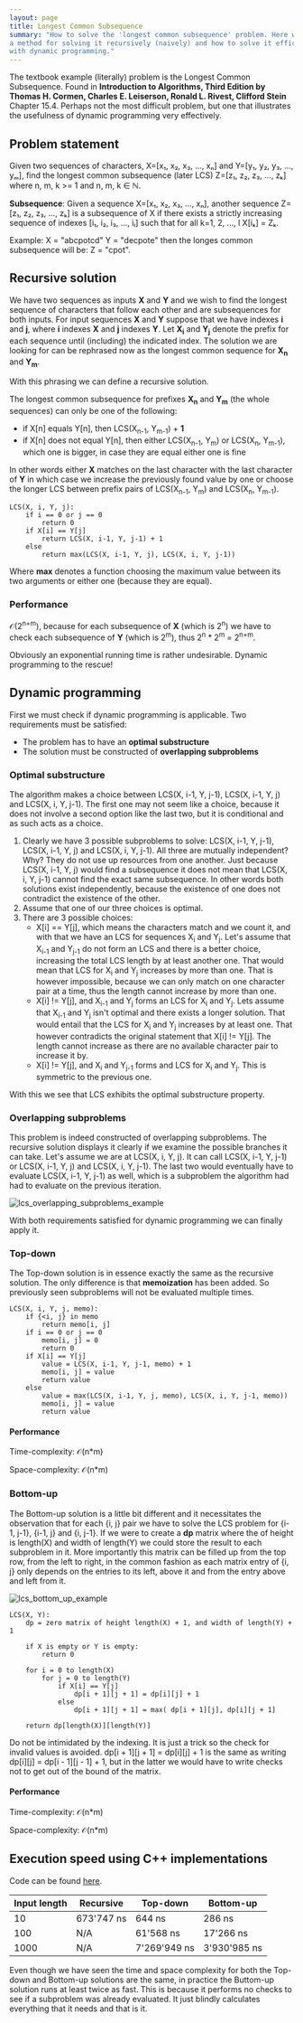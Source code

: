 ```yaml
---
layout: page
title: Longest Common Subsequence
summary: "How to solve the 'longest common subsequence' problem. Here we examine
a method for solving it recursively (naively) and how to solve it efficiently
with dynamic programming."
---
```


The textbook example (literally) problem is the Longest Common Subsequence. Found
in **Introduction to Algorithms, Third Edition by Thomas H. Cormen, Charles E.
Leiserson, Ronald L. Rivest, Clifford Stein** Chapter 15.4. Perhaps not the most
difficult problem, but one that illustrates the usefulness of dynamic programming
very effectively.

## Problem statement

Given two sequences of characters, X=[x₁, x₂, x₃, ..., xₙ] and Y=[y₁, y₂, y₃, ...,
yₘ], find the longest common subsequence (later LCS) Z=[z₁, z₂, z₃, ..., zₖ] 
where n, m, k >= 1 and n, m, k ∈ ℕ.

**Subsequence**: Given a sequence X=[x₁, x₂, x₃, ..., xₙ], another sequence
Z=[z₁, z₂, z₃, ..., zₖ] is a subsequence of X if there exists a strictly increasing
sequence of indexes [i₁, i₂, i₃, ..., iₗ] such that for all k=1, 2, ..., l
X[iₖ] = Zₖ.

Example:
X = "abcpotcd"
Y = "decpote"
then the longes common subsequence will be: Z = "cpot".

## Recursive solution

We have two sequences as inputs **X** and **Y** and we wish to find the longest
sequence of characters that follow each other and are subsequences for both inputs.
For input sequences **X** and **Y** suppose that we have indexes **i** and **j**,
where **i** indexes **X** and **j** indexes **Y**. Let **X<sub>i</sub>** and
**Y<sub>j</sub>** denote the prefix for each sequence until (including) the
indicated index. The solution we are looking for can be rephrased now as the
longest common sequence for **X<sub>n</sub>** and **Y<sub>m</sub>**.

With this phrasing we can define a recursive solution.

The longest common subsequence for prefixes **X<sub>n</sub>** and **Y<sub>m</sub>**
 (the whole sequences) can only be one of the following:

- if X[n] equals Y[n], then LCS(X<sub>n-1</sub>, Y<sub>m-1</sub>) + **1**
- if X[n] does not equal Y[n], then either LCS(X<sub>n-1</sub>, Y<sub>m</sub>) or
LCS(X<sub>n</sub>, Y<sub>m-1</sub>), which one is bigger, in case they are equal
either one is fine

In other words either **X** matches on the last character with the last character
of **Y** in which case we increase the previously found value by one or choose the
longer LCS between prefix pairs of LCS(X<sub>n-1</sub>, Y<sub>m</sub>) and
LCS(X<sub>n</sub>, Y<sub>m-1</sub>).

```text
LCS(X, i, Y, j):
    if i == 0 or j == 0
        return 0
    if X[i] == Y[j]
        return LCS(X, i-1, Y, j-1) + 1
    else
        return max(LCS(X, i-1, Y, j), LCS(X, i, Y, j-1))
```

Where **max** denotes a function choosing the maximum value between its two
arguments or either one (because they are equal).

### Performance

𝒪(2<sup>n+m</sup>), because for each subsequence of **X** (which is 2<sup>n</sup>)
we have to check each subsequence of **Y** (which is 2<sup>m</sup>), thus
2<sup>n</sup> * 2<sup>m</sup> = 2<sup>n+m</sup>.

Obviously an exponential running time is rather undesirable. Dynamic programming to
the rescue!

## Dynamic programming

First we must check if dynamic programming is applicable. Two requirements must be
satisfied:

- The problem has to have an **optimal substructure**
- The solution must be constructed of **overlapping subproblems**

### Optimal substructure

The algorithm makes a choice between LCS(X, i-1, Y, j-1), LCS(X, i-1, Y, j) and
LCS(X, i, Y, j-1). The first one may not seem like a choice, because it does not
involve a second option like the last two, but it is conditional and as such
acts as a choice.

1. Clearly we have 3 possible subproblems to solve: LCS(X, i-1, Y, j-1),
LCS(X, i-1, Y, j) and LCS(X, i, Y, j-1). All three are mutually independent? Why?
They do not use up resources from one another. Just because LCS(X, i-1, Y, j)
would find a subsequence it does not mean that LCS(X, i, Y, j-1) cannot find
the exact same subsequence. In other words both solutions exist independently,
because the existence of one does not contradict the existence of the other.
2. Assume that one of our three choices is optimal.
3. There are 3 possible choices:
    - X[i] == Y[j], which means the characters match and we count it, and with
    that we have an LCS for sequences X<sub>i</sub> and Y<sub>j</sub>. Let's
    assume that X<sub>i-1</sub> and Y<sub>j-1</sub> do not form an LCS and there
    is a better choice, increasing the total LCS length by at least another one.
    That would mean that LCS for X<sub>i</sub> and Y<sub>j</sub> increases by more
    than one. That is however impossible, because we can only match on one
    character pair at a time, thus the length cannot increase by more than one.
    - X[i] != Y[j], and X<sub>i-1</sub> and Y<sub>j</sub> forms an LCS for
    X<sub>i</sub> and Y<sub>j</sub>. Lets assume that X<sub>i-1</sub> and Y<sub>j</sub> isn't optimal and there exists a longer solution. That would entail that
    the LCS for X<sub>i</sub> and Y<sub>j</sub> increases by at least one. That
    however contradicts the original statement that X[i] != Y[j]. The length
    cannot increase as there are no available character pair to increase it by.
    - X[i] != Y[j], and X<sub>i</sub> and Y<sub>j-1</sub> forms and LCS for
    X<sub>i</sub> and Y<sub>j</sub>. This is symmetric to the previous one.

With this we see that LCS exhibits the optimal substructure property.

### Overlapping subproblems

This problem is indeed constructed of overlapping subproblems. The recursive
solution displays it clearly if we examine the possible branches it can take.
Let's assume we are at LCS(X, i, Y, j). It can call LCS(X, i-1, Y, j-1) or
LCS(X, i-1, Y, j) and LCS(X, i, Y, j-1). The last two would eventually have to
evaluate LCS(X, i-1, Y, j-1) as well, which is a subproblem the algorithm had had
to evaluate on the previous iteration.

![lcs_overlapping_subproblems_example](lcs_overlapping_subproblems.png)

With both requirements satisfied for dynamic programming we can finally apply it.

### Top-down

The Top-down solution is in essence exactly the same as the recursive solution. The
only difference is that **memoization** has been added. So previously seen
subproblems will not be evaluated multiple times.

```text
LCS(X, i, Y, j, memo):
    if {<i, j} in memo
        return memo[i, j]
    if i == 0 or j == 0
        memo[i, j] = 0
        return 0
    if X[i] == Y[j]
        value = LCS(X, i-1, Y, j-1, memo) + 1
        memo[i, j] = value
        return value
    else
        value = max(LCS(X, i-1, Y, j, memo), LCS(X, i, Y, j-1, memo))
        memo[i, j] = value
        return value
```

#### Performance

Time-complexity: 𝒪(n*m)

Space-complexity: 𝒪(n*m)

### Bottom-up

The Bottom-up solution is a little bit different and it necessitates the
observation that for each {i, j} pair we have to solve the LCS problem for
{i-1, j-1}, {i-1, j} and {i, j-1}. If we were to create a **dp** matrix where the
of height is length(X) and width of length(Y) we could store the result to each
subproblem in it. More importantly this matrix can be filled up from the top row,
from the left to right, in the common fashion as each matrix entry of {i, j} only
depends on the entries to its left, above it and from the entry above and left
from it.

![lcs_bottom_up_example](lcs_bottom_up_example.png)

```text
LCS(X, Y):
    dp = zero matrix of height length(X) + 1, and width of length(Y) + 1

    if X is empty or Y is empty:
        return 0

    for i = 0 to length(X)
        for j = 0 to length(Y)
            if X[i] == Y[j]
                dp[i + 1][j + 1] = dp[i][j] + 1
            else
                dp[i + 1][j + 1] = max( dp[i + 1][j], dp[i][j + 1]

    return dp[length(X)][length(Y)]
```

Do not be intimidated by the indexing. It is just a trick so the check for invalid
values is avoided. dp[i + 1][j + 1] = dp[i][j] + 1 is the same as writing
dp[i][j] = dp[i - 1][j - 1] + 1, but in the latter we would have to write checks
not to get out of the bound of the matrix.

#### Performance

Time-complexity: 𝒪(n*m)

Space-complexity: 𝒪(n*m)

## Execution speed using C++ implementations

Code can be found [here](https://github.com/TheMrAI/Cpp/blob/master/algorithms/include/dynamic_programming.h).

|Input length|Recursive|Top-down|Bottom-up|
|----|----|----|----|
|10|673'747 ns|644 ns|286 ns|
|100|N/A|61'568 ns|17'266 ns|
|1000|N/A|7'269'949 ns|3'930'985 ns|

Even though we have seen the time and space complexity for both the Top-down and
Bottom-up solutions are the same, in practice the Buttom-up solution runs at least
twice as fast. This is because it performs no checks to see if a subproblem was
already evaluated. It just blindly calculates everything that it needs and
that is it.
